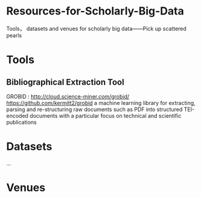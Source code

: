 # Resources-for-Scholarly-Big-Data
Tools， datasets and venues for scholarly big data——Pick up scattered pearls

# Tools
## Bibliographical Extraction Tool  
GROBID : http://cloud.science-miner.com/grobid/  https://github.com/kermitt2/grobid
a machine learning library for extracting, parsing and re-structuring raw documents such as PDF into structured TEI-encoded documents with a particular focus on technical and scientific publications



# Datasets
...

# Venues
